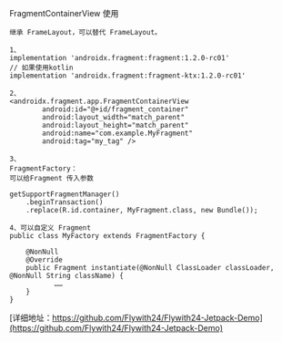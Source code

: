 
FragmentContainerView 使用
```
继承 FrameLayout，可以替代 FrameLayout。

1、
implementation 'androidx.fragment:fragment:1.2.0-rc01'
// 如果使用kotlin
implementation 'androidx.fragment:fragment-ktx:1.2.0-rc01'

2、
<androidx.fragment.app.FragmentContainerView
        android:id="@+id/fragment_container"
        android:layout_width="match_parent"
        android:layout_height="match_parent"
        android:name="com.example.MyFragment"
        android:tag="my_tag" />

3、
FragmentFactory：
可以给Fragment 传入参数

getSupportFragmentManager()
    .beginTransaction()
    .replace(R.id.container, MyFragment.class, new Bundle());

4、可以自定义 Fragment
public class MyFactory extends FragmentFactory {
 
    @NonNull
    @Override
    public Fragment instantiate(@NonNull ClassLoader classLoader, @NonNull String className) {
           ……
    }
}

```
[详细地址：https://github.com/Flywith24/Flywith24-Jetpack-Demo](https://github.com/Flywith24/Flywith24-Jetpack-Demo)
